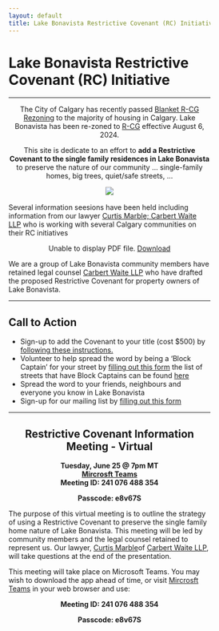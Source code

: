 ```yaml
---
layout: default
title: Lake Bonavista Restrictive Covenant (RC) Initiative
---
```




<html>
<head>
<meta name="viewport" content="width=device-width, initial-scale=1">
<style>
* {
  box-sizing: border-box;
}

/* Create two equal columns that floats next to each other */
.column {
  float: left;
  width: 50%;
  padding: 10px;
}

/* Clear floats after the columns */
.row:after {
  content: "";
  display: table;
  clear: both;
}

img {
	width: 90%;
}

.column p {
	text-align: center;
}

h1 {
  text-align: center;
}


blockquote {
  background-color: #FFFF00;
}

</style>
</head>
</html>


# Lake Bonavista Restrictive Covenant (RC) Initiative

---



<p align="center">
  The City of Calgary has recently passed 
    <a href="https://newsroom.calgary.ca/city-council-approves-citywide-rezoning-with-amendments-in-response-to-calgarys-housing-crisis"> Blanket R-CG Rezoning</a> to the majority of housing in Calgary. Lake Bonavista has been re-zoned to <a href="https://www.calgary.ca/content/dam/www/pda/pd/publishingimages/current-projects/R-CG-residential-grade-oriented.pdf">R-CG</a> effective August 6, 2024.
</p>

<p align="center">
This site is dedicate to an effort to <b>add a Restrictive Covenant to the single family residences in Lake Bonavista</b> to preserve the nature of our community ... single-family homes, big trees, quiet/safe streets, ...
</p>



<div style="text-align: center;margin-top: 0.5rem;margin-bottom: 1rem;">
    <a href="https://thecityofcalgary.maps.arcgis.com/apps/instant/lookup/index.html?appid=60d7b740704b454481c5a3ca40aae073"><img src="../img/LBRCGMAP.png "></a>
</div>


Several information seesions have been held including information from our lawyer [Curtis Marble; Carbert Waite LLP](https://carbertwaite.com/calgary-lawyers/curtis-marble/) who is working with several Calgary communities on their RC initiatives

<p align="center">
    <object data="../docs/InfoSlides.pdf" type="application/pdf" width="100%" height="460px">
      <p>Unable to display PDF file. <a href="../docs/InfoSlides.pdf">Download</a></p>
    </object>
 </p>

 We are a group of Lake Bonavista community members have retained legal counsel <a href="https://carbertwaite.com/">Carbert Waite LLP</a> who have drafted the proposed Restrictive Covenant for property owners of Lake Bonavista.


---



## Call to Action
* Sign-up to add the Covenant to your title (cost $500) by [following these instructions.](../faq#rcsign)
* Volunteer to help spread the word by being a ‘Block Captain’ for your street by [filling out this form](../block) the list of streets that have Block Captains can be found [here](../contact#block)
* Spread the word to your friends, neighbours and everyone you know in Lake Bonavista
* Sign-up for our mailing list by
 [filling out this form](../mailinglist)


---


<h2 align="center">Restrictive Covenant Information Meeting - Virtual</h2>
<p align="center" style="margin:0"><b>Tuesday, June 25 @ 7pm MT</b></p>
<p align="center" style="margin:0"><b><a href="https://teams.microsoft.com">Mircrosft Teams</a></b></p>
<p align="center" style="margin:0"><b>Meeting ID: 241 076 488 354</b></p>
<p align="center"><b>Passcode: e8v67S</b></p>


 The purpose of this virtual meeting is to outline the strategy of using a Restrictive Covenant to preserve the single family home nature of Lake Bonavista. This meeting will be led by community members and the legal counsel retained to represent us. Our lawyer,  [Curtis Marble](https://carbertwaite.com/calgary-lawyers/curtis-marble/)of [Carbert Waite LLP](ttps://carbertwaite.com/), will take questions at the end of the presentation.

This meeting will take place on Microsoft Teams. You may wish to download the app ahead of time, or visit [Mircrosft Teams](https://teams.microsoft.com) in your web browser and use: 

<p align="center" style="margin:0"><b>Meeting ID: 241 076 488 354</b></p>
<p align="center"><b>Passcode: e8v67S</b></p>
